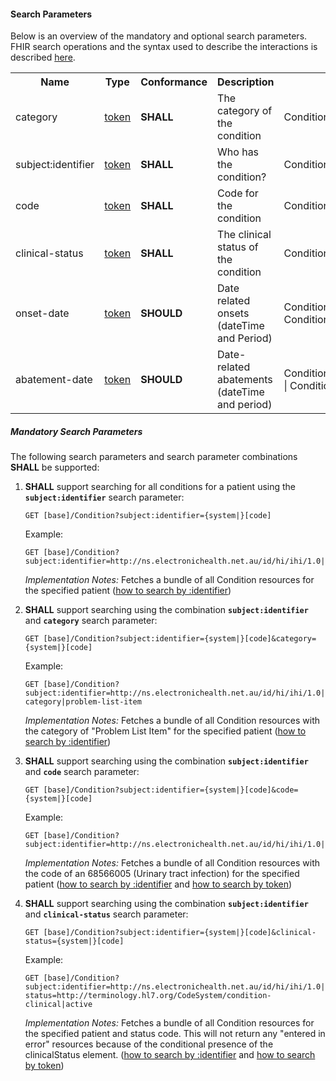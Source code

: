 #### Search Parameters

Below is an overview of the mandatory and optional search parameters. FHIR search operations and the syntax used to describe the interactions is described <a href="http://hl7.org/fhir/R4/search.html">here</a>.

<table class="list" width="100%">
<tbody>
  <tr>
    <th>Name</th>
    <th>Type</th>
    <th>Conformance</th>
    <th>Description</th>
    <th>Path</th>
  </tr>
  <tr>
        <td>category</td>
        <td><a href="http://hl7.org/fhir/search.html#token">token</a></td>
        <td><b>SHALL</b></td>
        <td>The category of the condition</td>
        <td>Condition.category</td>
  </tr>
  <tr>
        <td>subject:identifier</td>
        <td><a href="https://build.fhir.org/search.html#token">token</a></td>
        <td><b>SHALL</b></td>
        <td>Who has the condition?</td>
        <td>Condition.subject.identifier</td>
  </tr>
  <tr>
        <td>code</td>
        <td><a href="http://hl7.org/fhir/search.html#token">token</a></td>
        <td><b>SHALL</b></td>
        <td>Code for the condition</td>
        <td>Condition.code</td>
  </tr>
  <tr>
        <td>clinical-status</td>
        <td><a href="http://hl7.org/fhir/search.html#token">token</a></td>
        <td><b>SHALL</b></td>
        <td>The clinical status of the condition</td>
        <td>Condition.clinicalStatus</td>
  </tr>
  <tr>
        <td>onset-date</td>
        <td><a href="http://hl7.org/fhir/search.html#token">token</a></td>
        <td><b>SHOULD</b></td>
        <td>Date related onsets (dateTime and Period)</td>
        <td>Condition.onset.as(dateTime) | Condition.onset.as(Period)</td>
  </tr>
  <tr>
        <td>abatement-date</td>
        <td><a href="http://hl7.org/fhir/search.html#token">token</a></td>
        <td><b>SHOULD</b></td>
        <td>Date-related abatements (dateTime and period)</td>
        <td>Condition.abatement.as(dateTime) | Condition.abatement.as(Period)</td>
  </tr>
 </tbody>
</table>


##### Mandatory Search Parameters

The following search parameters and search parameter combinations **SHALL** be supported:

1. **SHALL** support searching for all conditions for a patient using the **`subject:identifier`** search parameter:

    `GET [base]/Condition?subject:identifier={system|}[code]`

    Example:
    ~~~
    GET [base]/Condition?subject:identifier=http://ns.electronichealth.net.au/id/hi/ihi/1.0|8003608000228437
    ~~~
    *Implementation Notes:* Fetches a bundle of all Condition resources for the specified patient ([how to search by :identifier](http://hl7.org/fhir/R4/search.html#reference))


1. **SHALL** support searching using the combination **`subject:identifier`** and **`category`** search parameter:

    `GET [base]/Condition?subject:identifier={system|}[code]&category={system|}[code]`

    Example:
    ~~~
    GET [base]/Condition?subject:identifier=http://ns.electronichealth.net.au/id/hi/ihi/1.0|8003608000228437&category=http://terminology.hl7.org/CodeSystem/condition-category|problem-list-item
    ~~~
    *Implementation Notes:* Fetches a bundle of all Condition resources with the category of "Problem List Item" for the specified patient ([how to search by :identifier](http://hl7.org/fhir/R4/search.html#reference))


1. **SHALL** support searching using the combination **`subject:identifier`** and **`code`** search parameter:

    `GET [base]/Condition?subject:identifier={system|}[code]&code={system|}[code]`

    Example:
    ~~~
    GET [base]/Condition?subject:identifier=http://ns.electronichealth.net.au/id/hi/ihi/1.0|8003608000228437&code=http://snomed.info/sct|68566005
    ~~~
    *Implementation Notes:* Fetches a bundle of all Condition resources with the code of an 68566005 (Urinary tract infection) for the specified patient ([how to search by :identifier](http://hl7.org/fhir/R4/search.html#reference) and [how to search by token](http://hl7.org/fhir/search.html#token))

1. **SHALL** support searching using the combination **`subject:identifier`** and **`clinical-status`** search parameter:

    `GET [base]/Condition?subject:identifier={system|}[code]&clinical-status={system|}[code]`

    Example:
    ~~~
    GET [base]/Condition?subject:identifier=http://ns.electronichealth.net.au/id/hi/ihi/1.0|8003608000228437&clinical-status=http://terminology.hl7.org/CodeSystem/condition-clinical|active
    ~~~
    *Implementation Notes:* Fetches a bundle of all Condition resources for the specified patient and status code.  This will not return any &#34;entered in error&#34; resources because of the conditional presence of the clinicalStatus element. ([how to search by :identifier](http://hl7.org/fhir/R4/search.html#reference) and [how to search by token](http://hl7.org/fhir/search.html#token))